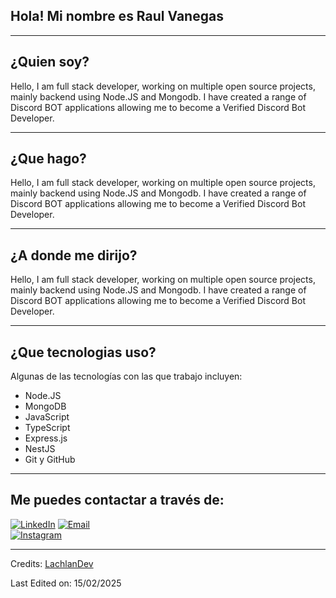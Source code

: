   
## Hola! Mi nombre es Raul Vanegas

-------------------

## ¿Quien soy?
Hello, I am full stack developer, working on multiple open source projects, mainly backend using Node.JS and Mongodb. I have created a range of Discord BOT applications allowing me to become a Verified Discord Bot Developer.

-------------------

## ¿Que hago?
Hello, I am full stack developer, working on multiple open source projects, mainly backend using Node.JS and Mongodb. I have created a range of Discord BOT applications allowing me to become a Verified Discord Bot Developer.

-------------------

## ¿A donde me dirijo?
Hello, I am full stack developer, working on multiple open source projects, mainly backend using Node.JS and Mongodb. I have created a range of Discord BOT applications allowing me to become a Verified Discord Bot Developer.

-------------------

## ¿Que tecnologias uso?
Algunas de las tecnologías con las que trabajo incluyen:
- Node.JS
- MongoDB
- JavaScript
- TypeScript
- Express.js
- NestJS
- Git y GitHub

-------------------

## Me puedes contactar a través de:
<a href="https://www.linkedin.com/in/raul-vanegas-martinez-4830902a3/">![LinkedIn](https://img.shields.io/badge/LinkedIn-%230077B5.svg?style=for-the-badge&logo=LinkedIn&logoColor=white)</a> 
<a href="mailto:raulvanegas711@gmail.com">![Email](https://img.shields.io/badge/Email-D14836?style=for-the-badge&logo=Gmail&logoColor=white)</a>  
<a href="https://www.instagram.com/LachlanDev/">![Instagram](https://img.shields.io/badge/LachlanDev-%23E4405F.svg?style=for-the-badge&logo=Instagram&logoColor=white)</a> 




-------------------
  


Credits: [LachlanDev](https://github.com/LachlanDev)

Last Edited on: 15/02/2025
